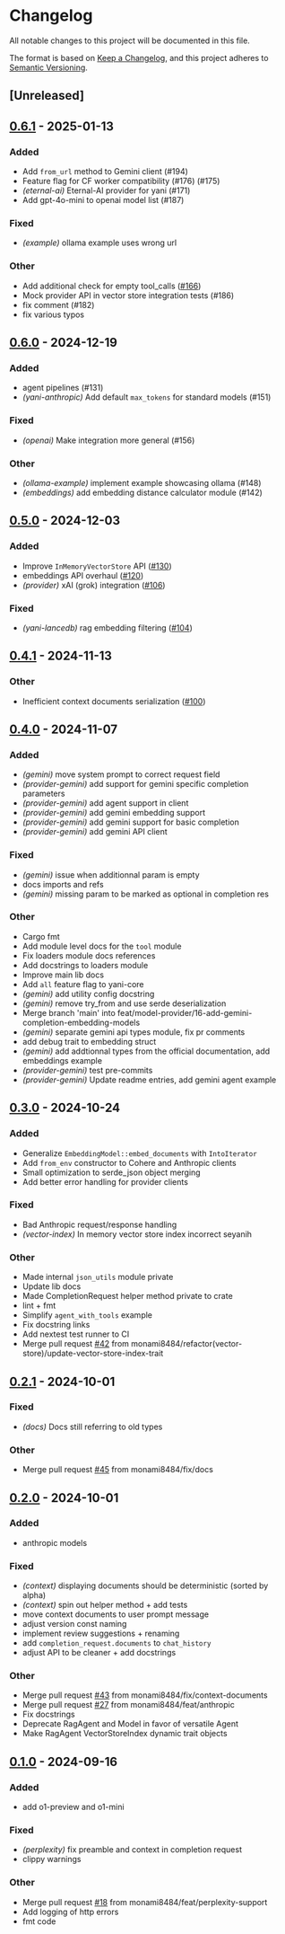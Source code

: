 # Changelog

All notable changes to this project will be documented in this file.

The format is based on [Keep a Changelog](https://keepachangelog.com/en/1.0.0/),
and this project adheres to [Semantic Versioning](https://semver.org/spec/v2.0.0.html).

## [Unreleased]

## [0.6.1](https://github.com/monami8484/yani/compare/yani-core-v0.6.0...yani-core-v0.6.1) - 2025-01-13

### Added

- Add `from_url` method to Gemini client (#194)
- Feature flag for CF worker compatibility (#176) (#175)
- *(eternal-ai)* Eternal-AI provider for yani (#171)
- Add gpt-4o-mini to openai model list (#187)

### Fixed

- *(example)* ollama example uses wrong url

### Other

- Add additional check for empty tool_calls ([#166](https://github.com/monami8484/yani/pull/166))
- Mock provider API in vector store integration tests (#186)
- fix comment (#182)
- fix various typos

## [0.6.0](https://github.com/monami8484/yani/compare/yani-core-v0.5.0...yani-core-v0.6.0) - 2024-12-19

### Added

- agent pipelines (#131)
- *(yani-anthropic)* Add default `max_tokens` for standard models (#151)

### Fixed

- *(openai)* Make integration more general (#156)

### Other

- *(ollama-example)* implement example showcasing ollama (#148)
- *(embeddings)* add embedding distance calculator module (#142)

## [0.5.0](https://github.com/monami8484/yani/compare/yani-core-v0.4.1...yani-core-v0.5.0) - 2024-12-03

### Added

- Improve `InMemoryVectorStore` API ([#130](https://github.com/monami8484/yani/pull/130))
- embeddings API overhaul ([#120](https://github.com/monami8484/yani/pull/120))
- *(provider)* xAI (grok) integration ([#106](https://github.com/monami8484/yani/pull/106))

### Fixed

- *(yani-lancedb)* rag embedding filtering ([#104](https://github.com/monami8484/yani/pull/104))

## [0.4.1](https://github.com/monami8484/yani/compare/yani-core-v0.4.0...yani-core-v0.4.1) - 2024-11-13

### Other

- Inefficient context documents serialization ([#100](https://github.com/monami8484/yani/pull/100))

## [0.4.0](https://github.com/monami8484/yani/compare/yani-core-v0.3.0...yani-core-v0.4.0) - 2024-11-07

### Added

- *(gemini)* move system prompt to correct request field
- *(provider-gemini)* add support for gemini specific completion parameters
- *(provider-gemini)* add agent support in client
- *(provider-gemini)* add gemini embedding support
- *(provider-gemini)* add gemini support for basic completion
- *(provider-gemini)* add gemini API client

### Fixed

- *(gemini)* issue when additionnal param is empty
- docs imports and refs
- *(gemini)* missing param to be marked as optional in completion res

### Other

- Cargo fmt
- Add module level docs for the `tool` module
- Fix loaders module docs references
- Add docstrings to loaders module
- Improve main lib docs
- Add `all` feature flag to yani-core
- *(gemini)* add utility config docstring
- *(gemini)* remove try_from and use serde deserialization
- Merge branch 'main' into feat/model-provider/16-add-gemini-completion-embedding-models
- *(gemini)* separate gemini api types module, fix pr comments
- add debug trait to embedding struct
- *(gemini)* add addtionnal types from the official documentation, add embeddings example
- *(provider-gemini)* test pre-commits
- *(provider-gemini)* Update readme entries, add gemini agent example

## [0.3.0](https://github.com/monami8484/yani/compare/yani-core-v0.2.1...yani-core-v0.3.0) - 2024-10-24

### Added

- Generalize `EmbeddingModel::embed_documents` with `IntoIterator`
- Add `from_env` constructor to Cohere and Anthropic clients
- Small optimization to serde_json object merging
- Add better error handling for provider clients

### Fixed

- Bad Anthropic request/response handling
- *(vector-index)* In memory vector store index incorrect seyanih

### Other

- Made internal `json_utils` module private
- Update lib docs
- Made CompletionRequest helper method private to crate
- lint + fmt
- Simplify `agent_with_tools` example
- Fix docstring links
- Add nextest test runner to CI
- Merge pull request [#42](https://github.com/monami8484/yani/pull/42) from monami8484/refactor(vector-store)/update-vector-store-index-trait

## [0.2.1](https://github.com/monami8484/yani/compare/yani-core-v0.2.0...yani-core-v0.2.1) - 2024-10-01

### Fixed

- *(docs)* Docs still referring to old types

### Other

- Merge pull request [#45](https://github.com/monami8484/yani/pull/45) from monami8484/fix/docs

## [0.2.0](https://github.com/monami8484/yani/compare/yani-core-v0.1.0...yani-core-v0.2.0) - 2024-10-01

### Added

- anthropic models

### Fixed

- *(context)* displaying documents should be deterministic (sorted by alpha)
- *(context)* spin out helper method + add tests
- move context documents to user prompt message
- adjust version const naming
- implement review suggestions + renaming
- add `completion_request.documents` to `chat_history`
- adjust API to be cleaner + add docstrings

### Other

- Merge pull request [#43](https://github.com/monami8484/yani/pull/43) from monami8484/fix/context-documents
- Merge pull request [#27](https://github.com/monami8484/yani/pull/27) from monami8484/feat/anthropic
- Fix docstrings
- Deprecate RagAgent and Model in favor of versatile Agent
- Make RagAgent VectorStoreIndex dynamic trait objects

## [0.1.0](https://github.com/monami8484/yani/compare/yani-core-v0.0.7...yani-core-v0.1.0) - 2024-09-16

### Added

- add o1-preview and o1-mini

### Fixed

- *(perplexity)* fix preamble and context in completion request
- clippy warnings

### Other

- Merge pull request [#18](https://github.com/monami8484/yani/pull/18) from monami8484/feat/perplexity-support
- Add logging of http errors
- fmt code
